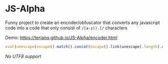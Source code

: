 # JS-Alpha
Funny project to create an encoder/obfuscator that converts any javascript code into a code that only consist of `/[a-z().]/` characters

Demo: https://terjanq.github.io/JS-Alpha/encoder.html

```javascript
eval(unescape(escape().match().concat(escape().link(unescape).length).concat(escape(escape.name.length).concat(escape(...eval.call.name))).concat(escape().fontsize(escape).length).concat(escape(eval).strike().length).concat(escape(eval).link(true).length).concat(eval.name.link().length).concat(escape().big().big().length).concat(unescape(eval).length).concat(unescape(eval).length).concat(unescape(unescape).length).concat(escape(false).link().length).join(unescape(...escape(this)))))
```
*No UTF8 support*
